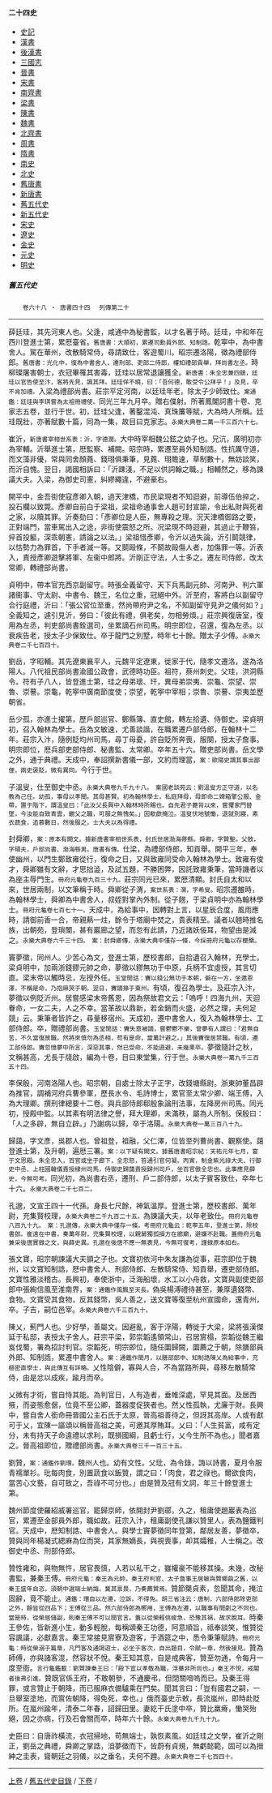  



#### 二十四史

*   [史記](../a01/a01.md)
*   [漢書](../a02/a02.md)
*   [後漢書](../a03/a03.md)
*   [三國志](../a04/a04.md)
*   [晉書](../a05/a05.md)
*   [宋書](../a06/a06.md)
*   [南齊書](../a07/a07.md)
*   [梁書](../a08/a08.md)
*   [陳書](../a09/a09.md)
*   [魏書](../a10/a10.md)
*   [北齊書](../a11/a11.md)
*   [周書](../a12/a12.md)
*   [隋書](../a13/a13.md)
*   [南史](../a14/a14.md)
*   [北史](../a15/a15.md)
*   [舊唐書](../a16/a16.md)
*   [新唐書](../a17/a17.md)
*   [舊五代史](../a18/a18.md)
*   [新五代史](../a19/a19.md)
*   [宋史](../a20/a20.md)
*   [遼史](../a21/a21.md)
*   [金史](../a22/a22.md)
*   [元史](../a23/a23.md)
*   [明史](../a24/a24.md)


##### 舊五代史
　　`卷六十八 ‧ 唐書四十四`
　`列傳第二十`

* * *

薛廷珪，其先河東人也。父逢，咸通中為秘書監，以才名著于時。廷珪，中和年在西川登進士第，累厯臺省。`舊唐書：大順初，累遷司勳員外郎、知制誥。`乾寕中，為中書舍人。駕在華州，改散騎常侍，尋請致仕，客遊蜀川。昭宗遷洛陽，徵為禮部侍郎。`舊唐書：光化中，復為中書舍人，遷刑部、吏部二侍郎，權知禮部貢舉，拜尚書左丞。`時柳璨屠害朝士，衣冠畢罹其害毒，廷珪以居常退讓獲全。`新唐書：朱全忠兼四鎮，廷珪以官告使至汴，客將先見，諷其拜。廷珪佯不曉，曰：「吾何德，敢受令公拜乎！」及見，卒不肯加禮。`入梁為禮部尚書。莊宗平定河南，以廷珪年老，除太子少師致仕。`案通鑑：廷珪與李琪嘗為太祖冊禮使。`同光三年九月卒。贈右僕射。所著鳳閣詞書十卷、克家志五卷，並行于世。初，廷珪父逢，著鑿混沌、真珠簾等賦，大為時人所稱。廷珪既壯，亦著賦數十篇，同為一集，故目曰克家志。`永樂大典卷二萬一千三百六十七。`

崔沂，`新唐書宰相世系表：沂，字德潤。`大中時宰相魏公鉉之幼子也。兄沆，廣明初亦為宰輔。沂舉進士第，厯監察、補闕。昭宗時，累遷至員外知制誥。性抗厲守道，而文藻非優，常與同舍顏蕘、錢珝俱秉筆，見蕘、珝贍速，草制數十，無妨談笑，而沂自愧。翌日，謁國相訴曰：「沂踈淺，不足以供詞翰之職。」相輔然之，移為諫議大夫。入梁，為御史司憲，糾繆繩違，不避豪右。

開平中，金吾街使寇彥卿入朝，過天津橋，市民梁現者不知迴避，前導伍伯捽之，投石欄以致斃。彥卿自前白于梁祖，梁祖命通事舍人趙可封宣諭，令出私財與死者之家，以贖其罪。沂奏劾曰：「彥卿位是人臣，無專殺之理。況天津橋御路之要，正對端門，當車駕出入之途，非街使震怒之所。况梁現不時迴避，其過止于鞭笞，捽首投軀，深乖朝憲，請論之以法。」梁祖惜彥卿，令沂以過失論，沂引鬬競律，以怙勢力為罪首，下手者減一等。又鬬毆條，不鬬故毆傷人者，加傷罪一等。沂表入，責授彥卿遊擊將軍、左衞中郎將。沂剛正守法，人士多之。遷左司侍郎，改太常卿，轉禮部尚書。

貞明中，帶本官充西京副留守。時張全義留守、天下兵馬副元帥、河南尹、判六軍諸衞事、守太尉、中書令、魏王，名位之重，冠絕中外。沂至府，客將白以副留守合行庭禮，沂曰：「張公官位至重，然尚帶府尹之名，不知副留守見尹之儀何如？」全義知之，遽引見沂，勞曰：「彼此有禮，俱老矣，勿相勞煩。」莊宗興復唐室，復用為左丞，判吏部尚書銓選司，坐累謫石州司馬。明宗即位，召還，復為左丞。以衰疾告老，授太子少保致仕。卒于龍門之別墅，時年七十餘。贈太子少傅。`永樂大典卷二千七百四十。`

劉岳，字昭輔。其先遼東襄平人，元魏平定遼東，徙家于代，隨孝文遷洛，遂為洛陽人。八代祖民部尚書渝國公政會，武德時功臣。祖符，蔡州刺史。父珪，洪洞縣令。符有子八人，皆登進士第，珪之母弟瓌、玕，異母弟崇夷、崇龜、崇望、崇魯、崇謩。崇龜，乾寕中廣南節度使；崇望，乾寕中宰相；崇魯、崇謩、崇夷並歷朝省。

岳少孤，亦進士擢第，歷戶部巡官、鄭縣簿、直史館，轉左拾遺、侍御史。梁貞明初，召入翰林為學士。岳為文敏速，尤善談諧，在職累遷戶部侍郎，在翰林十二年。莊宗入汴，隨例貶均州司馬，尋丁母憂，許自貶所奔喪，服闋，授太子詹事。明宗即位，厯兵部吏部侍郎、秘書監、太常卿。卒年五十六。贈吏部尚書。岳文學之外，通于典禮。天成中，奉詔撰新書儀一部，文約而理當，`案：歐陽史謂其事出鄙俚，兩史褒貶，微有異同。`今行于世。

子溫叟，仕至御史中丞。`永樂大典卷九千九十八。　案國老談苑云：劉溫叟方正守道，以名教為己任。幼孤，事母以孝聞。其母甚賢。初為翰林學士，私庭拜母，母即命二婢箱擎公服、金帶，置于階下，謂溫叟曰：「此汝父長興中入翰林時所賜也。自先君子薨背以來，嘗懼家門替墜，今汝能自致青雲，繼父之職，可服之無愧矣。」因欷歔掩泣。溫叟伏地號慟，退就別寢，素衣蔬食，追慕數日，然後服之，士大夫以為得禮。`

封舜卿，`案：原本有闕文。據新唐書宰相世系表，封氏世居渤海蓚縣。舜卿，字贊聖。父敖，字碩夫，戶部尚書、渤海縣男。唐書有傳。`仕梁，為禮部侍郎，知貢舉。開平三年，奉使幽州，以門生鄭致雍從行，復命之日，又與致雍同受命入翰林為學士。致雍有俊才，舜卿雖有文辭，才思拙澁，及試五題，不勝困弊，因託致雍秉筆，當時譏者以為座主辱門生。`冊府元龜卷九百三十九。`莊宗同光已來，累厯清顯。封氏自太和以來，世居兩制，以文筆稱于時。舜卿從子渭，`案世系表：渭，字希叟。`昭宗遷雒時，為翰林學士，舜卿為中書舍人，叔姪對掌內外制。從子翹，于梁貞明中亦為翰林學士。`冊府元龜卷七百七十一。`天成中，為給事中，因轉對上言，以星辰合度，風雨應時，請御前香一合，帝親爇一炷，餘令于塔廟中焚之，貴表精至。議者以翹時推名族，出朝苑，登瑣闈，甚有巖廊之望，而忽有此請，乃近諸妖佞耳，物望由是減之。`永樂大典卷六千三十四。　案：封舜卿傳，永樂大典中僅存一條，今採冊府元龜以存梗槩。`

竇夢徵，同州人。少苦心為文，登進士第，歷校書郎，自拾遺召入翰林，充學士。梁貞明中，加兩浙錢鏐元帥之命，夢徵以鏐無功于中原，兵柄不宜虛授，其言切直。梁末帝以觸時忌，左授外任。`玉堂閒話：竇以錢公無功于本朝，僻在一方，坐邀恩澤，不稱是命，乃抱麻哭于朝。翌日，竇謫掾于東州。`有頃，復召為學士。及莊宗入汴，夢徵以例貶沂州。居嘗感梁末帝舊恩，因為祭故君文云：「嗚呼！四海九州，天迴眷命，一女二夫，人之不幸。當革故以鼎新，若金銷而火盛，必然之理，夫何足競」云。秉筆者皆許之，尋量移宿州。天成初，遷中書舍人，復入為翰林學士、工部侍郎。卒，贈禮部尚書。`玉堂閒話：竇失意被謫，嘗鬱鬱不樂，曾夢有人謂曰：「君無自苦，不久當復故職。然將來慎勿為丞相，苟有是命，當萬計避之。」其後竇復居禁職。有頃，遷工部侍郎。竇忽憶夢中所言，深惡其事，然已受命，不能遜避，未幾果卒。`夢徵隨計之秋，文稱甚高，尤長于牋啟，編為十卷，目曰東堂集，行于世。`永樂大典卷一萬九千三百五十四。`

李保殷，河南洛陽人也。昭宗朝，自處士除太子正字，改錢塘縣尉。浙東帥董昌辟為推官，調補河府兵曹參軍，歷長水令、毛詩博士，累官至太常少卿、端王傅，入為大理卿。撰刑律總要十二卷。與兵部侍郎郗殷象論刑法事，左降房州司馬。同光初，授殿中監。以其素有明法律之譽，拜大理卿，未滿秩，屬為人所制。保殷曰：「人之多辟，無自立辟。」乃謝病以歸，卒于洛陽。`永樂大典卷一萬三百八十九。`

歸藹，字文彥，吳郡人也。曾祖登，祖融，父仁澤，位皆至列曹尚書、觀察使。藹登進士第，及升朝，遍厯三署。`案：以下疑有闕文。據舊唐書昭宗紀：天祐元年七月，宴于文思殿。朱全忠入，百官或坐于廊下，全忠怒，笞通引官何凝。丙寅，制金紫光祿大夫、行御史中丞、上柱國韓儀責授棣州司馬，侍御史歸藹責授歸州司戶，坐百官傲全忠也。此事應見薛史，今無可考。`同光初，為尚書右丞，遷刑、戶二部侍郎，以太子賓客致仕，卒年七十六。`永樂大典卷二千七百二。`

孔邈，文宣王四十一代孫。身長七尺餘，神氣溫厚。登進士第，歷校書郎、萬年尉，充集賢校理，`永樂大典卷二千九百二十五。`為諫議大夫，以年老致仕。`冊府元龜卷八百九十九。　案：孔邈傳，永樂大典中僅存一條。考冊府元龜云：乾寕五年，登進士第，除校書郎。崔遠在中書，奏萬年尉，充集賢校理，以親舅獨孤損方在廊廟，避嫌不赴職。蓋冊府元龜兼采後唐實錄之文，與薛史異。孔邈在後唐不應一無表見，今無可復考，謹錄原本如右。`

張文寶，昭宗朝諫議大夫顗之子也。文寶初依河中朱友謙為從事，莊宗即位于魏州，以文寶知制誥，厯中書舍人、刑部侍郎、左散騎常侍、知貢舉，遷吏部侍郎。文寶性雅淡稽古。長興初，奉使浙中，泛海船壞，水工以小舟救，文寶與副使吏部郎中張絢信風至淮南界，`案：通鑑作風飄至天長。`偽吳楊溥禮待甚至，兼厚遺錢幣、食物。文寶受其食物，反其錢幣，吳人善之，送文寶等復至杭州宣國命，還青州，卒。子吉，嗣位邑宰。`永樂大典卷六千三百九十。`

陳乂，薊門人也。少好學，善屬文。因避亂，客于浮陽，轉徙于大梁，梁將張漢傑延于私邸，表授太子舍人。莊宗平梁，郭崇韜遙領常山，召居賔榻，崇韜從魏王繼岌伐蜀，署為招討判官。崇韜死，明宗即位，隨任圜歸闕，圜薦之于朝，除膳部員外郎、知制誥，累遷中書舍人。`案：通鑑作閏月，以膳部郎中、知制誥陳乂為給事中，充樞密直學士，與此傳互有詳略。`乂性陰僻，寡與人合，不為當路所與，尋移左散騎常侍，由是忿以成疾，踰月而卒。

乂微有才術，嘗自恃其能。為判官日，人有造者，垂帷深處，罕見其面。及居西掖，而姿態愈倨，位竟不至公卿，蓋器度促狹者也。然乂性孤執，尤廉于財。長興中，嘗自舍人銜命冊晉國公主石氏于太原，晉高祖善待之，但訝其高岸。人或有獻可于乂，宜陳一謳頌以稱晉高祖之美，可邀其厚賄耳。乂曰：「人生貧富，咸有定分，未有持天子命違禮以求利，既損國綱，且虧士行，乂今生所不為也。」聞者嘉之。晉高祖即位，贈禮部尚書。`永樂大典卷三千一百三十五。`

劉贊，`案：通鑑作劉瓚。`魏州人也。幼有文性。父玭，為令錄，誨以詩書，夏月令服青襦單衫。玭每肉食，別置蔬食以飯贊，謂之曰：「肉食，君之祿也。爾欲食肉，當苦心文藝，自可致之，吾祿不可分也。」由是贊及冠有文詞，年三十餘登進士第。

魏州節度使羅紹威署巡官，罷歸京師，依開封尹劉鄩，久之，租庸使趙巖表為巡官，累遷至金部員外郎，職如故。莊宗入汴，租庸副使孔謙以贊里人，表為鹽鐵判官。天成中，厯知制誥、中書舍人。與學士竇夢徵同年登第，鄰居友善，夢徵卒，贊與同年楊凝式緦麻為位而哭，其家無嫡長，與視喪事，卹其孀稚，人士稱之。改御史中丞、刑部侍郎。

贊性雍和，與物無忤，居官畏慎，人若以私干之，雖權豪不能移其操。未幾，改秘書監，兼秦王傅。`冊府元龜：秦王為元帥，秦王府判官、太子詹事王居敏與贊鄉曲之舊，以秦王盛年自恣，須朝中選端士納誨，冀其禀畏，乃奏薦贊焉。`贊節槩貞素，忽聞其命，掩泣固辭，竟不能止。`通鑑：瓚自以左遷，泣訴，不得免。胡三省注云：唐制，六部侍郎除吏部之外，餘皆從四品下；王傅從三品。然六部侍郎為嚮用，王傅為左遷，以職事有間劇之不同也。當是時，從榮居儲副，則秦王傅不可以間官言。蓋以從榮輕佻峻急，恐豫其禍，故求脫耳。`時秦王參佐，皆新進小生，動多輕脫，每稱頌秦王功德，阿意順旨，祗奉談笑，惟贊從容諷議，必獻嘉言。秦王常接見賔寮及遊客，于酒筵之中，悉令秉筆賦詩。`冊府元龜：時從榮溺于篇章，凡門客及通謁遊士，必坐于客次，自出題目，令賦一章，然後接見。`贊為師傅，亦與諸客混，然容狀不悅。秦王知其意，自是戒典客，贊至勿通，令每月一度至衙。`言行龜鑑載：劉贊諫秦王曰：「殿下宜以孝敬為職，浮華非所尚也。」秦王不悅，戒閽者後弗引進。`贊既官係王府，不敢朝參，不通慶弔，但閉關喑嗚而已。及秦王得罪，或言贊止于朝降，而已服麻衣備驢乘在門矣。聞其言曰：「豈有國君之嗣，一旦舉室塗地，而賔佐朝降，得免死，幸也。」俄而臺史示敕，長流嵐州，即時赴貶所。在嵐州踰年，清泰二年春，詔歸田里。妻紇干氏塗中卒，贊比羸瘠，慟哭殆絕，因之亦病，行及石會關而卒，時年六十餘。`永樂大典卷九千九十九。`

史臣曰：自唐祚橫流，衣冠掃地，苟無端士，孰恢素風。如廷珪之文學，崔沂之剛正，劉岳之典禮，舜卿之掌誥，洎夢徵而下，皆蔚有貞規，無虧懿範，固可以為搢紳之圭表，聳朝廷之羽儀，以之垂名，夫何不韙。`永樂大典卷二千七百四十。`

* * *

 [上卷](067.md) / [舊五代史目錄](a18.md) / [下卷](069.md) /			  

    